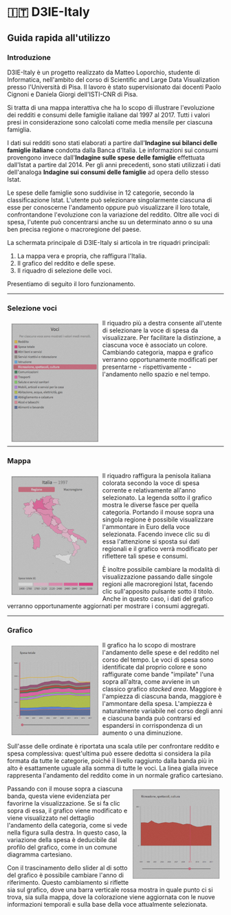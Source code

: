 # 🇮🇹 D3IE-Italy 
## Guida rapida all'utilizzo

### Introduzione

D3IE-Italy è un progetto realizzato da Matteo Loporchio, studente di Informatica, nell'ambito del corso di Scientific and Large Data Visualization presso l'Università di Pisa. Il lavoro è stato supervisionato dai docenti Paolo Cignoni e Daniela Giorgi dell'ISTI-CNR di Pisa.

Si tratta di una mappa interattiva che ha lo scopo di illustrare l'evoluzione dei redditi e consumi delle famiglie italiane dal 1997 al 2017. Tutti i valori presi in considerazione sono calcolati come media mensile per ciascuna famiglia.

I dati sui redditi sono stati elaborati a partire dall'<strong>Indagine sui bilanci delle famiglie italiane</strong> condotta dalla Banca d'Italia. Le informazioni sui consumi provengono invece dall'<strong>Indagine sulle spese delle famiglie</strong> effettuata dall'Istat a partire dal 2014. Per gli anni precedenti, sono stati utilizzati i dati dell'analoga <strong>Indagine sui consumi delle famiglie</strong> ad opera dello stesso Istat.

Le spese delle famiglie sono suddivise in 12 categorie, secondo
la classificazione Istat. L'utente può selezionare singolarmente
ciascuna di esse per conoscerne l'andamento oppure può visualizzare il loro totale, confrontandone l'evoluzione con la variazione del reddito. Oltre alle voci di spesa, l'utente può concentrarsi anche su un determinato anno o su una ben precisa regione o macroregione del paese.

La schermata principale di D3IE-Italy si articola in tre riquadri principali:

1. La mappa vera e propria, che raffigura l'Italia.
2. Il grafico del reddito e delle spese.
3. Il riquadro di selezione delle voci.

Presentiamo di seguito il loro funzionamento.

<hr>

### Selezione voci

<img style="float: left;" src="select.png" width="40%" hspace="10" vspace="10">

Il riquadro più a destra consente all'utente di selezionare la voce di spesa da visualizzare. Per facilitare la distinzione, a ciascuna voce è associato un colore. Cambiando categoria, mappa e grafico verranno opportunamente modificati per presentarne - rispettivamente - l'andamento nello spazio e nel tempo.

<div style="clear: left;">

<hr>

### Mappa

<img style="float: left;" src="map.png" width="40%" hspace="10" vspace="10">

Il riquadro raffigura la penisola italiana colorata secondo la voce di spesa corrente e relativamente all'anno selezionato. La legenda sotto il grafico mostra le diverse fasce per quella categoria.
Portando il mouse sopra una singola regione è possibile visualizzare l'ammontare in Euro della voce selezionata. Facendo invece clic su di essa l'attenzione si sposta sui dati regionali e il grafico verrà modificato per riflettere tali spese e consumi.

È inoltre possibile cambiare la modalità di visualizzazione passando dalle singole regioni alle macroregioni Istat, facendo clic sull'apposito pulsante sotto il titolo. Anche in questo caso, i dati del grafico verranno opportunamente aggiornati per mostrare i consumi aggregati.

<div style="clear: left;">

<hr>

### Grafico

<img style="float: left;" src="./graph1.png" width="40%" hspace="10" vspace="10">

Il grafico ha lo scopo di mostrare l'andamento delle spese e del reddito nel corso del tempo. Le voci di spesa sono identificate dal proprio colore e sono raffigurate come bande "impilate" l'una sopra all'altra, come avviene in un classico grafico <em>stacked area</em>. Maggiore è l'ampiezza di ciascuna banda, maggiore è l'ammontare della spesa. L'ampiezza è naturalmente variabile nel corso degli anni e ciascuna banda può contrarsi ed espandersi in corrispondenza di un aumento o una diminuzione. 

Sull'asse delle ordinate è riportata una scala utile per confrontare reddito e spesa complessiva: quest'ultima può essere dedotta si considera la pila formata da tutte le categorie, poiché il livello raggiunto dalla banda più in alto è esattamente uguale alla somma di tutte le voci. La linea gialla invece rappresenta l'andamento del reddito come in un normale grafico cartesiano.

<div style="clear: left;">

<img style="float: right;" src="./graph2.png" width="40%" hspace="10" vspace="10">

Passando con il mouse sopra a ciascuna banda, questa viene evidenziata per favorirne la visualizzazione. Se si fa clic sopra di essa, il grafico viene modificato e viene visualizzato nel dettaglio l'andamento della categoria, come si vede nella figura sulla destra. In questo caso, la variazione della spesa è deducibile dal profilo del grafico, come in un comune diagramma cartesiano.

Con il trascinamento dello slider al di sotto del grafico è possibile cambiare l'anno di riferimento. Questo cambiamento si riflette sia sul grafico, dove una barra verticale rossa mostra in quale punto ci si trova, sia sulla mappa, dove la colorazione 
viene aggiornata con le nuove informazioni temporali e sulla base della voce attualmente selezionata.


